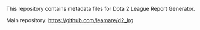 This repository contains metadata files for Dota 2 League Report Generator.

Main repository: https://github.com/leamare/d2_lrg 
